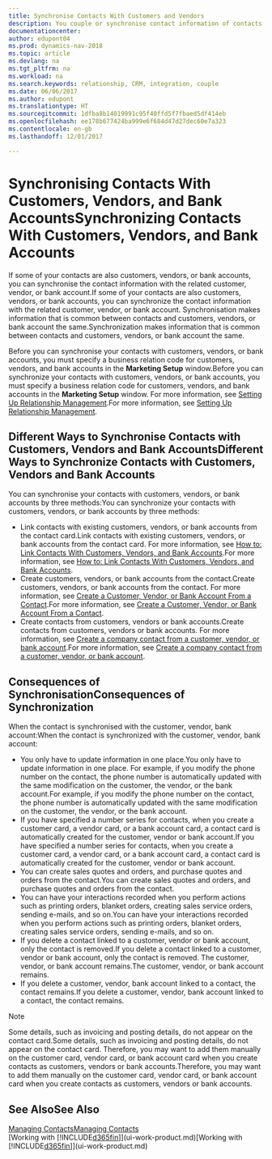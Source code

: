 ```yaml
---
title: Synchronise Contacts With Customers and Vendors
description: You couple or synchronise contact information of contacts who are also customers, vendors, or bank accounts, so you only update information in one place.
documentationcenter: 
author: edupont04
ms.prod: dynamics-nav-2018
ms.topic: article
ms.devlang: na
ms.tgt_pltfrm: na
ms.workload: na
ms.search.keywords: relationship, CRM, integration, couple
ms.date: 06/06/2017
ms.author: edupont
ms.translationtype: HT
ms.sourcegitcommit: 1dfba8b14019991c95f40ffd5f7fbaed5df414eb
ms.openlocfilehash: ee178b677424ba999e6f684d47d27dec60e7a323
ms.contentlocale: en-gb
ms.lasthandoff: 12/01/2017

---
```

# <a name="synchronizing-contacts-with-customers-vendors-and-bank-accounts"></a><span data-ttu-id="1da92-103">Synchronising Contacts With Customers, Vendors, and Bank Accounts</span><span class="sxs-lookup"><span data-stu-id="1da92-103">Synchronizing Contacts With Customers, Vendors, and Bank Accounts</span></span>
<span data-ttu-id="1da92-104">If some of your contacts are also customers, vendors, or bank accounts, you can synchronise the contact information with the related customer, vendor, or bank account.</span><span class="sxs-lookup"><span data-stu-id="1da92-104">If some of your contacts are also customers, vendors, or bank accounts, you can synchronize the contact information with the related customer, vendor, or bank account.</span></span> <span data-ttu-id="1da92-105">Synchronisation makes information that is common between contacts and customers, vendors, or bank account the same.</span><span class="sxs-lookup"><span data-stu-id="1da92-105">Synchronization makes information that is common between contacts and customers, vendors, or bank account the same.</span></span>  

<span data-ttu-id="1da92-106">Before you can synchronise your contacts with customers, vendors, or bank accounts, you must specify a business relation code for customers, vendors, and bank accounts in the **Marketing Setup** window.</span><span class="sxs-lookup"><span data-stu-id="1da92-106">Before you can synchronize your contacts with customers, vendors, or bank accounts, you must specify a business relation code for customers, vendors, and bank accounts in the **Marketing Setup** window.</span></span> <span data-ttu-id="1da92-107">For more information, see [Setting Up Relationship Management](marketing-setup-marketing.md).</span><span class="sxs-lookup"><span data-stu-id="1da92-107">For more information, see [Setting Up Relationship Management](marketing-setup-marketing.md).</span></span>

## <a name="different-ways-to-synchronize-contacts-with-customers-vendors-and-bank-accounts"></a><span data-ttu-id="1da92-108">Different Ways to Synchronise Contacts with Customers, Vendors and Bank Accounts</span><span class="sxs-lookup"><span data-stu-id="1da92-108">Different Ways to Synchronize Contacts with Customers, Vendors and Bank Accounts</span></span>
<span data-ttu-id="1da92-109">You can synchronise your contacts with customers, vendors, or bank accounts by three methods:</span><span class="sxs-lookup"><span data-stu-id="1da92-109">You can synchronize your contacts with customers, vendors, or bank accounts by three methods:</span></span>

* <span data-ttu-id="1da92-110">Link contacts with existing customers, vendors, or bank accounts from the contact card.</span><span class="sxs-lookup"><span data-stu-id="1da92-110">Link contacts with existing customers, vendors, or bank accounts from the contact card.</span></span> <span data-ttu-id="1da92-111">For more information, see [How to: Link Contacts With Customers, Vendors, and Bank Accounts](marketing-how-link-contact.md).</span><span class="sxs-lookup"><span data-stu-id="1da92-111">For more information, see [How to: Link Contacts With Customers, Vendors, and Bank Accounts](marketing-how-link-contact.md).</span></span>
* <span data-ttu-id="1da92-112">Create customers, vendors, or bank accounts from the contact.</span><span class="sxs-lookup"><span data-stu-id="1da92-112">Create customers, vendors, or bank accounts from the contact.</span></span> <span data-ttu-id="1da92-113">For more information, see [Create a Customer, Vendor, or Bank Account From a Contact](marketing-how-create-contacts-new-customers-vendors-bank-accounts.md).</span><span class="sxs-lookup"><span data-stu-id="1da92-113">For more information, see [Create a Customer, Vendor, or Bank Account From a Contact](marketing-how-create-contacts-new-customers-vendors-bank-accounts.md).</span></span>
* <span data-ttu-id="1da92-114">Create contacts from customers, vendors or bank accounts.</span><span class="sxs-lookup"><span data-stu-id="1da92-114">Create contacts from customers, vendors or bank accounts.</span></span> <span data-ttu-id="1da92-115">For more information, see [Create a company contact from a customer, vendor, or bank account](marketing-how-create-contact-companies.md).</span><span class="sxs-lookup"><span data-stu-id="1da92-115">For more information, see [Create a company contact from a customer, vendor, or bank account](marketing-how-create-contact-companies.md).</span></span>

## <a name="consequences-of-synchronization"></a><span data-ttu-id="1da92-116">Consequences of Synchronisation</span><span class="sxs-lookup"><span data-stu-id="1da92-116">Consequences of Synchronization</span></span>
<span data-ttu-id="1da92-117">When the contact is synchronised with the customer, vendor, bank account:</span><span class="sxs-lookup"><span data-stu-id="1da92-117">When the contact is synchronized with the customer, vendor, bank account:</span></span>

* <span data-ttu-id="1da92-118">You only have to update information in one place.</span><span class="sxs-lookup"><span data-stu-id="1da92-118">You only have to update information in one place.</span></span> <span data-ttu-id="1da92-119">For example, if you modify the phone number on the contact, the phone number is automatically updated with the same modification on the customer, the vendor, or the bank account.</span><span class="sxs-lookup"><span data-stu-id="1da92-119">For example, if you modify the phone number on the contact, the phone number is automatically updated with the same modification on the customer, the vendor, or the bank account.</span></span>
* <span data-ttu-id="1da92-120">If you have specified a number series for contacts, when you create a customer card, a vendor card, or a bank account card, a contact card is automatically created for the customer, vendor or bank account.</span><span class="sxs-lookup"><span data-stu-id="1da92-120">If you have specified a number series for contacts, when you create a customer card, a vendor card, or a bank account card, a contact card is automatically created for the customer, vendor or bank account.</span></span>
* <span data-ttu-id="1da92-121">You can create sales quotes and orders, and purchase quotes and orders from the contact.</span><span class="sxs-lookup"><span data-stu-id="1da92-121">You can create sales quotes and orders, and purchase quotes and orders from the contact.</span></span>
* <span data-ttu-id="1da92-122">You can have your interactions recorded when you perform actions such as printing orders, blanket orders, creating sales service orders, sending e-mails, and so on.</span><span class="sxs-lookup"><span data-stu-id="1da92-122">You can have your interactions recorded when you perform actions such as printing orders, blanket orders, creating sales service orders, sending e-mails, and so on.</span></span>
* <span data-ttu-id="1da92-123">If you delete a contact linked to a customer, vendor or bank account, only the contact is removed.</span><span class="sxs-lookup"><span data-stu-id="1da92-123">If you delete a contact linked to a customer, vendor or bank account, only the contact is removed.</span></span> <span data-ttu-id="1da92-124">The customer, vendor, or bank account remains.</span><span class="sxs-lookup"><span data-stu-id="1da92-124">The customer, vendor, or bank account remains.</span></span>
* <span data-ttu-id="1da92-125">If you delete a customer, vendor, bank account linked to a contact, the contact remains.</span><span class="sxs-lookup"><span data-stu-id="1da92-125">If you delete a customer, vendor, bank account linked to a contact, the contact remains.</span></span>

> [!NOTE]  
>   <span data-ttu-id="1da92-126">Some details, such as invoicing and posting details, do not appear on the contact card.</span><span class="sxs-lookup"><span data-stu-id="1da92-126">Some details, such as invoicing and posting details, do not appear on the contact card.</span></span> <span data-ttu-id="1da92-127">Therefore, you may want to add them manually on the customer card, vendor card, or bank account card when you create contacts as customers, vendors or bank accounts.</span><span class="sxs-lookup"><span data-stu-id="1da92-127">Therefore, you may want to add them manually on the customer card, vendor card, or bank account card when you create contacts as customers, vendors or bank accounts.</span></span>

## <a name="see-also"></a><span data-ttu-id="1da92-128">See Also</span><span class="sxs-lookup"><span data-stu-id="1da92-128">See Also</span></span>
[<span data-ttu-id="1da92-129">Managing Contacts</span><span class="sxs-lookup"><span data-stu-id="1da92-129">Managing Contacts</span></span>](marketing-contacts.md)  
<span data-ttu-id="1da92-130">[Working with [!INCLUDE[d365fin](includes/d365fin_md.md)]](ui-work-product.md)</span><span class="sxs-lookup"><span data-stu-id="1da92-130">[Working with [!INCLUDE[d365fin](includes/d365fin_md.md)]](ui-work-product.md)</span></span>

